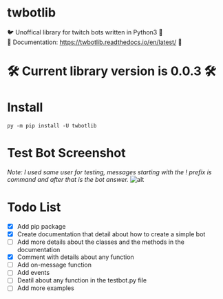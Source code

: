 # twbotlib
🐦 Unoffical library for twitch bots written in Python3 🤖<br/>
📄 Documentation: https://twbotlib.readthedocs.io/en/latest/ 📄

# 🛠 Current library version is 0.0.3 🛠

# Install

```
py -m pip install -U twbotlib
```

# Test Bot Screenshot
*Note: I used same user for testing, messages starting with the ! prefix is command and after that is the bot answer.*
![alt](https://i.imgur.com/yt4VKhW.png)

# Todo List
- [x] Add pip package
- [x] Create documentation that detail about how to create a simple bot
- [ ] Add more details about the classes and the methods in the documentation
- [x] Comment with details about any function
- [ ] Add on-message function
- [ ] Add events
- [ ] Deatil about any function in the testbot.py file
- [ ] Add more examples

